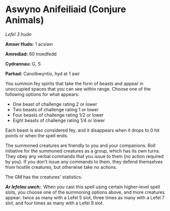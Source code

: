 # Aswyno Anifeiliaid (Conjure Animals)

*Lefel 3 hudo*

**Amser Hudo:** 1 acsiwn

**Amrediad:** 60 troedfedd

**Cydrannau:** G, S

**Parhad:** Canolbwyntio, hyd at 1 awr

You summon fey spirits that take the form of beasts and appear in unoccupied spaces that you can see within range. Choose one of the following options for what appears:

- One beast of challenge rating 2 or lower
- Two beasts of challenge rating 1 or lower
- Four beasts of challenge rating 1/2 or lower
- Eight beasts of challenge rating 1/4 or lower

Each beast is also considered fey, and it disappears when it drops to 0 hit points or when the spell ends.

The summoned creatures are friendly to you and your companions. Roll initiative for the summoned creatures as a group, which has its own turns. They obey any verbal commands that you issue to them (no action required by you). If you don't issue any commands to them, they defend themselves from hostile creatures, but otherwise take no actions.

The GM has the creatures' statistics.

***Ar lefelau uwch:***. When you cast this spell using certain higher-level spell slots, you choose one of the summoning options above, and more creatures appear: twice as many with a Lefel 5 slot, three times as many with a Lefel 7 slot, and four times as many with a Lefel 9 slot.